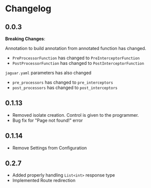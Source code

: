 # Changelog

## 0.0.3

**Breaking Changes**:

Annotation to build annotation from annotated function has changed.<br>
- `PreProcessorFunction` has changed to `PreInterceptorFunction`
- `PostProcessorFunction` has changed to `PostInterceptorFunction`

`jaguar.yaml` parameters has also changed
- `pre_processors` has changed to `pre_interceptors`
- `post_processors` has changed to `post_interceptors`

## 0.1.13

- Removed isolate creation. Control is given to the programmer.
- Bug fix for "Page not found!" error

## 0.1.14
- Remove Settings from Configuration

## 0.2.7
- Added properly handling `List<int>` response type
- Implemented Route redirection